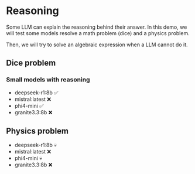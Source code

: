 # Reasoning

Some LLM can explain the reasoning behind their answer.
In this demo, we will test some models resolve a math problem (dice) and a physics problem.

Then, we will try to solve an algebraic expression when a LLM cannot do it.

## Dice problem

### Small models with reasoning

- deepseek-r1:8b ✅
- mistral:latest ❌
- phi4-mini ✅
- granite3.3:8b ❌

## Physics problem

- deepseek-r1:8b 💀
- mistral:latest ❌
- phi4-mini 💀
- granite3.3:8b ❌


